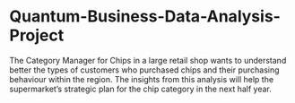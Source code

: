 # Quantum-Business-Data-Analysis-Project
The Category Manager for Chips in a large retail shop wants to understand better the types of customers who purchased chips and their purchasing behaviour within the region. The insights from this analysis will help the supermarket’s strategic plan for the chip category in the next half year.
